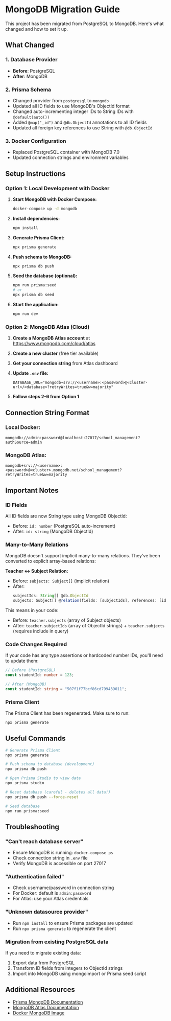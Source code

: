 # MongoDB Migration Guide

This project has been migrated from PostgreSQL to MongoDB. Here's what changed and how to set it up.

## What Changed

### 1. Database Provider
- **Before**: PostgreSQL
- **After**: MongoDB

### 2. Prisma Schema
- Changed provider from `postgresql` to `mongodb`
- Updated all ID fields to use MongoDB's ObjectId format
- Changed auto-incrementing integer IDs to String IDs with `@default(auto())`
- Added `@map("_id")` and `@db.ObjectId` annotations to all ID fields
- Updated all foreign key references to use String with `@db.ObjectId`

### 3. Docker Configuration
- Replaced PostgreSQL container with MongoDB 7.0
- Updated connection strings and environment variables

## Setup Instructions

### Option 1: Local Development with Docker

1. **Start MongoDB with Docker Compose:**
   ```bash
   docker-compose up -d mongodb
   ```

2. **Install dependencies:**
   ```bash
   npm install
   ```

3. **Generate Prisma Client:**
   ```bash
   npx prisma generate
   ```

4. **Push schema to MongoDB:**
   ```bash
   npx prisma db push
   ```

5. **Seed the database (optional):**
   ```bash
   npm run prisma:seed
   # or
   npx prisma db seed
   ```

6. **Start the application:**
   ```bash
   npm run dev
   ```

### Option 2: MongoDB Atlas (Cloud)

1. **Create a MongoDB Atlas account** at https://www.mongodb.com/cloud/atlas

2. **Create a new cluster** (free tier available)

3. **Get your connection string** from Atlas dashboard

4. **Update `.env` file:**
   ```
   DATABASE_URL="mongodb+srv://<username>:<password>@<cluster-url>/<database>?retryWrites=true&w=majority"
   ```

5. **Follow steps 2-6 from Option 1**

## Connection String Format

### Local Docker:
```
mongodb://admin:password@localhost:27017/school_management?authSource=admin
```

### MongoDB Atlas:
```
mongodb+srv://<username>:<password>@<cluster>.mongodb.net/school_management?retryWrites=true&w=majority
```

## Important Notes

### ID Fields
All ID fields are now String type using MongoDB ObjectId:
- Before: `id: number` (PostgreSQL auto-increment)
- After: `id: string` (MongoDB ObjectId)

### Many-to-Many Relations
MongoDB doesn't support implicit many-to-many relations. They've been converted to explicit array-based relations:

**Teacher ↔ Subject Relation:**
- Before: `subjects: Subject[]` (implicit relation)
- After: 
  ```typescript
  subjectIds: String[] @db.ObjectId
  subjects: Subject[] @relation(fields: [subjectIds], references: [id])
  ```

This means in your code:
- Before: `teacher.subjects` (array of Subject objects)
- After: `teacher.subjectIds` (array of ObjectId strings) + `teacher.subjects` (requires include in query)

### Code Changes Required
If your code has any type assertions or hardcoded number IDs, you'll need to update them:

```typescript
// Before (PostgreSQL)
const studentId: number = 123;

// After (MongoDB)
const studentId: string = "507f1f77bcf86cd799439011";
```

### Prisma Client
The Prisma Client has been regenerated. Make sure to run:
```bash
npx prisma generate
```

## Useful Commands

```bash
# Generate Prisma Client
npx prisma generate

# Push schema to database (development)
npx prisma db push

# Open Prisma Studio to view data
npx prisma studio

# Reset database (careful - deletes all data!)
npx prisma db push --force-reset

# Seed database
npm run prisma:seed
```

## Troubleshooting

### "Can't reach database server"
- Ensure MongoDB is running: `docker-compose ps`
- Check connection string in `.env` file
- Verify MongoDB is accessible on port 27017

### "Authentication failed"
- Check username/password in connection string
- For Docker: default is `admin:password`
- For Atlas: use your Atlas credentials

### "Unknown datasource provider"
- Run `npm install` to ensure Prisma packages are updated
- Run `npx prisma generate` to regenerate the client

### Migration from existing PostgreSQL data
If you need to migrate existing data:
1. Export data from PostgreSQL
2. Transform ID fields from integers to ObjectId strings
3. Import into MongoDB using mongoimport or Prisma seed script

## Additional Resources

- [Prisma MongoDB Documentation](https://www.prisma.io/docs/concepts/database-connectors/mongodb)
- [MongoDB Atlas Documentation](https://docs.atlas.mongodb.com/)
- [Docker MongoDB Image](https://hub.docker.com/_/mongo)
